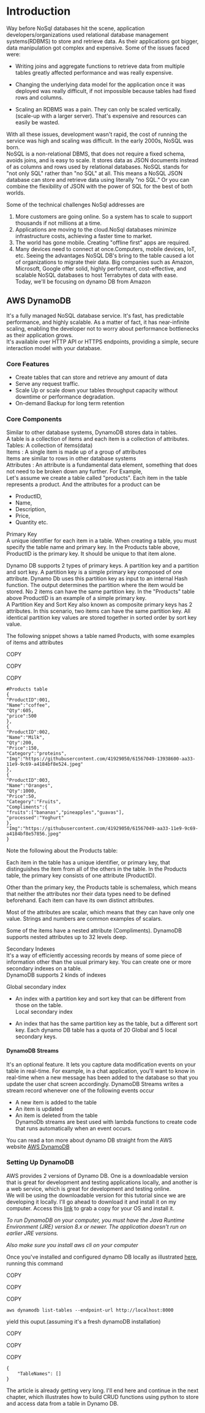 Introduction
============

Way before NoSql databases hit the scene, application developers/organizations used relational database management systems(RDBMS) to store and retrieve data. As their applications got bigger, data manipulation got complex and expensive. Some of the issues faced were:

-   Writing joins and aggregate functions to retrieve data from multiple tables greatly affected performance and was really expensive.
-   Changing the underlying data model for the application once it was deployed was really difficult, if not impossible because tables had fixed rows and columns.

-   Scaling an RDBMS was a pain. They can only be scaled vertically. (scale-up with a larger server). That's expensive and resources can easily be wasted.

With all these issues, development wasn't rapid, the cost of running the service was high and scaling was difficult. In the early 2000s, NoSQL was born.\
NoSQL is a non-relational DBMS, that does not require a fixed schema, avoids joins, and is easy to scale. It stores data as JSON documents instead of as columns and rows used by relational databases. NoSQL stands for "not only SQL" rather than "no SQL" at all. This means a NoSQL JSON database can store and retrieve data using literally "no SQL." Or you can combine the flexibility of JSON with the power of SQL for the best of both worlds.

Some of the technical challenges NoSql addresses are

1.  More customers are going online. So a system has to scale to support thousands if not millions at a time.
2.  Applications are moving to the cloud.NoSql databases minimize infrastructure costs, achieving a faster time to market.
3.  The world has gone mobile. Creating "offline first" apps are required.
4.  Many devices need to connect at once.Computers, mobile devices, IoT, etc. Seeing the advantages NoSQL DB's bring to the table caused a lot of organizations to migrate their data. Big companies such as Amazon, Microsoft, Google offer solid, highly performant, cost-effective, and scalable NoSQL databases to host Terrabytes of data with ease.\
    Today, we'll be focusing on dynamo DB from Amazon

AWS DynamoDB
------------

It's a fully managed NoSQL database service. It's fast, has predictable performance, and highly scalable. As a matter of fact, it has near-infinite scaling, enabling the developer not to worry about performance bottlenecks as their application grows.\
It's available over HTTP API or HTTPS endpoints, providing a simple, secure interaction model with your database.

### Core Features

-   Create tables that can store and retrieve any amount of data
-   Serve any request traffic.
-   Scale Up or scale down your tables throughput capacity without downtime or performance degradation.
-   On-demand Backup for long term retention

### Core Components

Similar to other database systems, DynamoDB stores data in tables.\
A table is a collection of items and each item is a collection of attributes.\
Tables: A collection of items(data)\
Items : A single item is made up of a group of attributes\
Items are similar to rows in other database systems\
Attributes : An attribute is a fundamental data element, something that does not need to be broken down any further. For Example,\
Let's assume we create a table called "products". Each item in the table represents a product. And the attributes for a product can be

-   ProductID,
-   Name,
-   Description,
-   Price,
-   Quantity etc.

Primary Key\
A unique identifier for each item in a table. When creating a table, you must specify the table name and primary key. In the Products table above, ProductID is the primary key. It should be unique to that item alone.

Dynamo DB supports 2 types of primary keys. A partition key and a partition and sort key. A partition key is a simple primary key composed of one attribute. Dynamo Db uses this partition key as input to an internal Hash function. The output determines the partition where the item would be stored. No 2 items can have the same partition key. In the "Products" table above ProductID is an example of a simple primary key.\
A Partition Key and Sort Key also known as composite primary keys has 2 attributes. In this scenario, two items can have the same partition key. All identical partition key values are stored together in sorted order by sort key value.

The following snippet shows a table named Products, with some examples of items and attributes

COPY

COPY

COPY

```
#Products table
{
"ProductID":001,
"Name":"coffee",
"Qty":605,
"price":500
},
{
"ProductID":002,
"Name":"Milk",
"Qty":200,
"Price":150,
"Category":"proteins",
"Img":"https://githubusercontent.com/41929050/61567049-13938600-aa33-11e9-9c69-a4184bf8e524.jpeg"
},
{
"ProductID":003,
"Name":"Oranges",
"Qty":1000,
"Price":50,
"Category":"Fruits",
"Compliments":{
"fruits":["bananas","pineapples","guavas"],
"processed":"Yoghurt"
},
"Img":"https://githubusercontent.com/41929050/61567049-aa33-11e9-9c69-a4184bf8e57856.jpeg"
}

```

Note the following about the Products table:

Each item in the table has a unique identifier, or primary key, that distinguishes the item from all of the others in the table. In the Products table, the primary key consists of one attribute (ProductID).

Other than the primary key, the Products table is schemaless, which means that neither the attributes nor their data types need to be defined beforehand. Each item can have its own distinct attributes.

Most of the attributes are scalar, which means that they can have only one value. Strings and numbers are common examples of scalars.

Some of the items have a nested attribute (Compliments). DynamoDB supports nested attributes up to 32 levels deep.

Secondary Indexes\
It's a way of efficiently accessing records by means of some piece of information other than the usual primary key. You can create one or more secondary indexes on a table.\
DynamoDB supports 2 kinds of indexes

Global secondary index

-   An index with a partition key and sort key that can be different from those on the table.\
    Local secondary index

-   An index that has the same partition key as the table, but a different sort key. Each dynamo DB table has a quota of 20 Global and 5 local secondary keys.

#### DynamoDB Streams

It's an optional feature. It lets you capture data modification events on your table in real-time. For example, in a chat application, you'll want to know in real-time when a new message has been added to the database so that you update the user chat screen accordingly. DynamoDB Streams writes a stream record whenever one of the following events occur

-   A new item is added to the table
-   An item is updated
-   An item is deleted from the table\
    DynamoDb streams are best used with lambda functions to create code that runs automatically when an event occurs.

You can read a ton more about dynamo DB straight from the AWS website [AWS DynamoDB](https://docs.aws.amazon.com/amazondynamodb/latest/developerguide/Introduction.html)

### Setting Up DynamoDB

AWS provides 2 versions of Dynamo DB. One is a downloadable version that is great for development and testing applications locally, and another is a web service, which is great for development and testing online.\
We will be using the downloadable version for this tutorial since we are developing it locally. I'll go ahead to download it and install it on my computer. Access this [link](https://docs.aws.amazon.com/amazondynamodb/latest/developerguide/DynamoDBLocal.DownloadingAndRunning.html) to grab a copy for your OS and install it.

*To run DynamoDB on your computer, you must have the Java Runtime Environment (JRE) version 8.x or newer. The application doesn't run on earlier JRE versions.*

*Also make sure you install aws cli on your computer*

Once you've installed and configured dynamo DB locally as illustrated [here](https://docs.aws.amazon.com/amazondynamodb/latest/developerguide/DynamoDBLocal.DownloadingAndRunning.html), running this command

COPY

COPY

COPY

```
aws dynamodb list-tables --endpoint-url http://localhost:8000

```

yield this ouput.(assuming it's a fresh dynamoDB installation)

COPY

COPY

COPY

```
{
    "TableNames": []
}

```

The article is already getting very long. I'll end here and continue in the next chapter, which illustrates how to build CRUD functions using python to store and access data from a table in Dynamo DB.